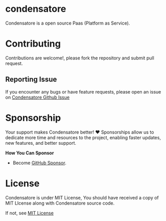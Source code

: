 # condensatore

Condensatore is a open source Paas (Platform as Service).

# Contributing
Contributions are welcome!, please fork the repository and submit pull request.

## Reporting Issue
If you encounter any bugs or have feature requests, please open an issue on [Condensatore Github Issue](https://github.com/mathca-labs/condensatore/issues)

# Sponsorship
Your support makes Condensatore better! ❤️ Sponsorships allow us to dedicate more time and resources to the project, enabling faster updates, new features, and better support.

**How You Can Sponsor**
- Become [GitHub Sponsor](https://github.com/sponsors/mathca-labs).

# License

Condensatore is under MIT License, You should have received a copy of MIT LIcense along with Condensatore source code.

If not, see [MIT License](https://mit-license.org)